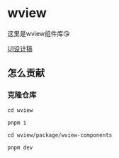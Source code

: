 # wview

这里是wview组件库😘

[UI设计稿](https://www.figma.com/file/MvMAfpRW3qsOnMfztRMT38/%E4%BB%80%E4%B9%88%E9%98%9F-%E7%BB%84%E4%BB%B6%E5%BA%93UI%E8%AE%BE%E8%AE%A1?node-id=0%3A1&t=Z69BFUa6i0tmw4NE-1)

## 怎么贡献

### 克隆仓库

```shell
cd wview

pnpm i

cd wview/package/wview-components

pnpm dev
```
